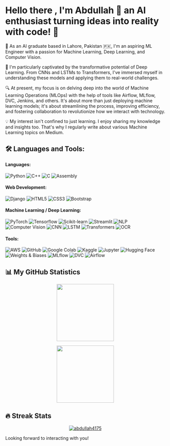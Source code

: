 # Hello there , I'm Abdullah 👋 an AI enthusiast turning ideas into reality with code! 🚀


🔭 As an AI graduate based in Lahore, Pakistan 🇵🇰, I'm an aspiring ML Engineer with a passion for Machine Learning, Deep Learning, and Computer Vision. 

🌱 I'm particularly captivated by the transformative potential of Deep Learning. From CNNs and LSTMs to Transformers, I've immersed myself in understanding these models and applying them to real-world challenges. 

🔍 At present, my focus is on delving deep into the world of Machine Learning Operations (MLOps) with the help of tools like Airflow, MLflow, DVC, Jenkins, and others. It's about more than just deploying machine learning models; it's about streamlining the process, improving efficiency, and fostering collaboration to revolutionize how we interact with technology.

💡 My interest isn't confined to just learning. I enjoy sharing my knowledge and insights too. That's why I regularly write about various Machine Learning topics on Medium.


## 🛠️ Languages and Tools:

#### Languages:
![Python](https://img.shields.io/badge/Python-3776AB?style=flat-square&logo=python&logoColor=white)
![C++](https://img.shields.io/badge/C++-00599C?style=flat-square&logo=c%2B%2B&logoColor=white)
![C](https://img.shields.io/badge/C-00599C?style=flat-square&logo=c&logoColor=white)
![Assembly](https://img.shields.io/badge/Assembly-654FF0?style=flat-square)

#### Web Development:
![Django](https://img.shields.io/badge/Django-092E20?style=flat-square&logo=django&logoColor=white)
![HTML5](https://img.shields.io/badge/HTML5-E34F26?style=flat-square&logo=html5&logoColor=white)
![CSS3](https://img.shields.io/badge/CSS3-1572B6?style=flat-square&logo=css3&logoColor=white)
![Bootstrap](https://img.shields.io/badge/Bootstrap-563D7C?style=flat-square&logo=bootstrap&logoColor=white)

#### Machine Learning / Deep Learning:
![PyTorch](https://img.shields.io/badge/PyTorch-EE4C2C?style=flat-square&logo=pytorch&logoColor=white)
![Tensorflow](https://img.shields.io/badge/Tensorflow-FF6F00?style=flat-square&logo=tensorflow&logoColor=white)
![Scikit-learn](https://img.shields.io/badge/Scikitlearn-F7931E?style=flat-square&logo=scikit-learn&logoColor=white)
![Streamlit](https://img.shields.io/badge/Streamlit-FF4B4B?style=flat-square&logo=streamlit&logoColor=white)
![NLP](https://img.shields.io/badge/NLP-4B0082?style=flat-square)
![Computer Vision](https://img.shields.io/badge/Computer%20Vision-006400?style=flat-square)
![CNN](https://img.shields.io/badge/CNN-FF00FF?style=flat-square)
![LSTM](https://img.shields.io/badge/LSTM-FF00FF?style=flat-square)
![Transformers](https://img.shields.io/badge/Transformers-FF00FF?style=flat-square)
![OCR](https://img.shields.io/badge/OCR-FF00FF?style=flat-square)

#### Tools:
![AWS](https://img.shields.io/badge/AWS-232F3E?style=flat-square&logo=amazon-aws&logoColor=white)
![GitHub](https://img.shields.io/badge/GitHub-181717?style=flat-square&logo=github&logoColor=white)
![Google Colab](https://img.shields.io/badge/Google%20Colab-F9AB00?style=flat-square&logo=google-colab&logoColor=white)
![Kaggle](https://img.shields.io/badge/Kaggle-20BEFF?style=flat-square&logo=kaggle&logoColor=white)
![Jupyter](https://img.shields.io/badge/Jupyter-F37626?style=flat-square)
![Hugging Face](https://img.shields.io/badge/Hugging%20Face-FFD000?style=flat-square&logo=huggingface&logoColor=black)
![Weights & Biases](https://img.shields.io/badge/Weights%20&%20Biases-FFBE00?style=flat-square&logo=weightsandbiases&logoColor=black)
![MLflow](https://img.shields.io/badge/MLflow-FF4A4A?style=flat-square&logo=mlflow&logoColor=white)
![DVC](https://img.shields.io/badge/DVC-945DD6?style=flat-square&logo=data-version-control&logoColor=white)
![Airflow](https://img.shields.io/badge/Airflow-017CEE?style=flat-square&logo=apache-airflow&logoColor=white)


## 📊 My GitHub Statistics

<p align="center">
    <a href="https://github.com/abdullah4175">
        <img height="180em" src="https://github-readme-stats.vercel.app/api?username=abdullah4175&show_icons=true&theme=radical&include_all_commits=true"/>
    </a>
</p>


<p align="center">
    <a href="https://github.com/abdullah4175">
        <img height="180em" src="https://github-readme-stats.vercel.app/api/top-langs/?username=abdullah4175&layout=compact&theme=radical"/>
    </a>
</p>

## 🔥 Streak Stats

<p align="center">
    <a href="https://github.com/abdullah4175">
        <img src="https://github-readme-streak-stats.herokuapp.com/?user=abdullah4175&theme=radical" alt="abdullah4175" />
    </a>
</p>

Looking forward to interacting with you!
